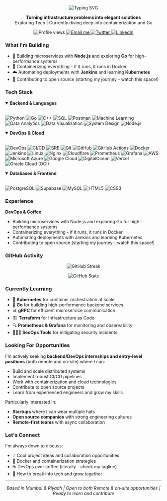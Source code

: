 <div align="center">
  <img src="https://readme-typing-svg.demolab.com?font=Fira+Code&pause=1000&color=2E9EFF&center=true&vCenter=true&width=435&lines=Hamza+Shaikh;Backend+Developer+%2F+DevOps+Engineer;Building+scalable+systems" alt="Typing SVG" />
</div>

<p align="center">
  <strong>Turning infrastructure problems into elegant solutions</strong><br>
  Exploring Tech | Currently diving deep into containerization and Go
</p>

<p align="center">
  <img src="https://komarev.com/ghpvc/?username=Raynzler&label=Profile%20views&color=0e75b6&style=flat" alt="Profile views" />
  <a href="mailto:er.hamzashaikh@gmail.com">
    <img src="https://img.shields.io/badge/Email-Contact%20Me-EA4335?style=for-the-badge&logo=gmail&logoColor=white" alt="Email me" />
  </a>
  <a href="https://twitter.com/shamza31">
    <img src="https://img.shields.io/badge/Twitter-@shamza31-1DA1F2?style=for-the-badge&logo=twitter&logoColor=white" alt="Twitter" />
  </a>
  <a href="https://www.linkedin.com/in/hamza-shaikh-960608220/">
    <img src="https://img.shields.io/badge/LinkedIn-Connect-0A66C2?style=for-the-badge&logo=linkedin&logoColor=white" alt="LinkedIn" />
  </a>
</p>

### What I'm Building

- 🔨 Building microservices with **Node.js** and exploring **Go** for high-performance systems
- 🐳 Containerizing everything - if it runs, it runs in Docker
- ☁️ Automating deployments with **Jenkins** and learning **Kubernetes**
- 🌱 Contributing to open source (starting my journey - watch this space!)

### Tech Stack

<details open>
  <summary><b>Backend & Languages</b></summary>
  <br>

  ![Python](https://img.shields.io/badge/Python-3776AB?style=for-the-badge&logo=python&logoColor=white)
  ![Go](https://img.shields.io/badge/Go-00ADD8?style=for-the-badge&logo=go&logoColor=white)
  ![C++](https://img.shields.io/badge/C++-00599C?style=for-the-badge&logo=c%2B%2B&logoColor=white)
  ![SQL](https://img.shields.io/badge/SQL-025E8C?style=for-the-badge&logo=postgresql&logoColor=white)
  ![Postman](https://img.shields.io/badge/Postman-FF6C37?style=for-the-badge&logo=postman&logoColor=white)
  ![Machine Learning](https://img.shields.io/badge/Machine%20Learning-2D6CDF?style=for-the-badge)
  ![Data Analytics](https://img.shields.io/badge/Data%20Analytics-1F8A70?style=for-the-badge)
  ![Data Visualization](https://img.shields.io/badge/Data%20Visualization-F39C12?style=for-the-badge)
  ![System Design](https://img.shields.io/badge/System%20Design-8A2BE2?style=for-the-badge)
  ![Node.js](https://img.shields.io/badge/Node.js-339933?style=for-the-badge&logo=node.js&logoColor=white)
</details>

<details open>
  <summary><b>DevOps & Cloud</b></summary>
  <br>

  ![DevOps](https://img.shields.io/badge/DevOps-0A66C2?style=for-the-badge)
  ![CI/CD](https://img.shields.io/badge/CI%2FCD-FF6F00?style=for-the-badge)
  ![SRE](https://img.shields.io/badge/SRE-4B5563?style=for-the-badge)
  ![Git](https://img.shields.io/badge/Git-F05032?style=for-the-badge&logo=git&logoColor=white)
  ![GitHub](https://img.shields.io/badge/GitHub-181717?style=for-the-badge&logo=github&logoColor=white)
  ![GitHub Actions](https://img.shields.io/badge/GitHub%20Actions-2088FF?style=for-the-badge&logo=githubactions&logoColor=white)
  ![Docker](https://img.shields.io/badge/Docker-2496ED?style=for-the-badge&logo=docker&logoColor=white)
  ![Jenkins](https://img.shields.io/badge/Jenkins-D24939?style=for-the-badge&logo=jenkins&logoColor=white)
  ![Linux](https://img.shields.io/badge/Linux-FCC624?style=for-the-badge&logo=linux&logoColor=000)
  ![Nginx](https://img.shields.io/badge/Nginx-009639?style=for-the-badge&logo=nginx&logoColor=white)
  ![Cloudflare](https://img.shields.io/badge/Cloudflare-F38020?style=for-the-badge&logo=cloudflare&logoColor=white)
  ![Prometheus](https://img.shields.io/badge/Prometheus-E6522C?style=for-the-badge&logo=prometheus&logoColor=white)
  ![Grafana](https://img.shields.io/badge/Grafana-F46800?style=for-the-badge&logo=grafana&logoColor=white)
  ![AWS](https://img.shields.io/badge/AWS-232F3E?style=for-the-badge&logo=amazon-aws&logoColor=white)
  ![Microsoft Azure](https://img.shields.io/badge/Microsoft%20Azure-0078D4?style=for-the-badge&logo=microsoftazure&logoColor=white)
  ![Google Cloud](https://img.shields.io/badge/Google%20Cloud-4285F4?style=for-the-badge&logo=googlecloud&logoColor=white)
  ![DigitalOcean](https://img.shields.io/badge/DigitalOcean-0080FF?style=for-the-badge&logo=digitalocean&logoColor=white)
  ![Vercel](https://img.shields.io/badge/Vercel-000000?style=for-the-badge&logo=vercel&logoColor=white)
  ![Oracle Cloud (OCI)](https://img.shields.io/badge/Oracle%20Cloud%20(OCI)-F80000?style=for-the-badge&logo=oracle&logoColor=white)
</details>

<details open>
  <summary><b>Databases & Frontend</b></summary>
  <br>

  ![PostgreSQL](https://img.shields.io/badge/PostgreSQL-4169E1?style=for-the-badge&logo=postgresql&logoColor=white)
  ![Supabase](https://img.shields.io/badge/Supabase-3ECF8E?style=for-the-badge&logo=supabase&logoColor=white)
  ![MySQL](https://img.shields.io/badge/MySQL-4479A1?style=for-the-badge&logo=mysql&logoColor=white)
  ![HTML5](https://img.shields.io/badge/HTML5-E34F26?style=for-the-badge&logo=html5&logoColor=white)
  ![CSS3](https://img.shields.io/badge/CSS3-1572B6?style=for-the-badge&logo=css3&logoColor=white)
</details>

### Experience

**DevOps & Coffee**
- Building microservices with Node.js and exploring Go for high-performance systems
- Containerizing everything - if it runs, it runs in Docker
- Automating deployments with Jenkins and learning Kubernetes
- Contributing to open source (starting my journey - watch this space!)

### GitHub Activity

<p align="center">
  <img src="https://github-readme-streak-stats.herokuapp.com/?user=raynzler&theme=tokyonight&hide_border=true" alt="GitHub Streak" />
</p>

<p align="center">
  <img src="https://github-readme-stats.vercel.app/api?username=raynzler&show_icons=true&theme=tokyonight&hide_border=true" alt="GitHub Stats" />
</p>

### Currently Learning

- 🎯 **Kubernetes** for container orchestration at scale
- 🔧 **Go** for building high-performance backend services  
- 📊 **gRPC** for efficient microservice communication
- 🏗️ **Terraform** for Infrastructure as Code
- 🔍 **Prometheus & Grafana** for monitoring and observability
- 🧑🏼‍💻 **SecOps Tools** for mitigating security incidents

### Looking For Opportunities

I'm actively seeking **backend/DevOps internships and entry-level positions** (both remote and on-site) where I can:
- Build and scale distributed systems
- Implement robust CI/CD pipelines
- Work with containerization and cloud technologies
- Contribute to open source projects
- Learn from experienced engineers and grow my skills

Particularly interested in:
- **Startups** where I can wear multiple hats
- **Open source companies** with strong engineering cultures
- **Remote-first teams** with async collaboration

### Let's Connect

I'm always down to discuss:
- 💡 Cool project ideas and collaboration opportunities
- 🐳 Docker and containerization strategies
- ☕ DevOps over coffee (literally - check my tagline)
- 🚀 How to break into tech and grow together

---

<p align="center">
  <i>Based in Mumbai & Riyadh | Open to both Remote & on-site opportunities | Ready to learn and contribute</i>
</p>

